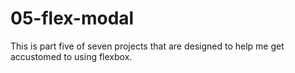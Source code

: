 # 05-flex-modal
This is part five of seven projects that are designed to help me get accustomed to using flexbox.